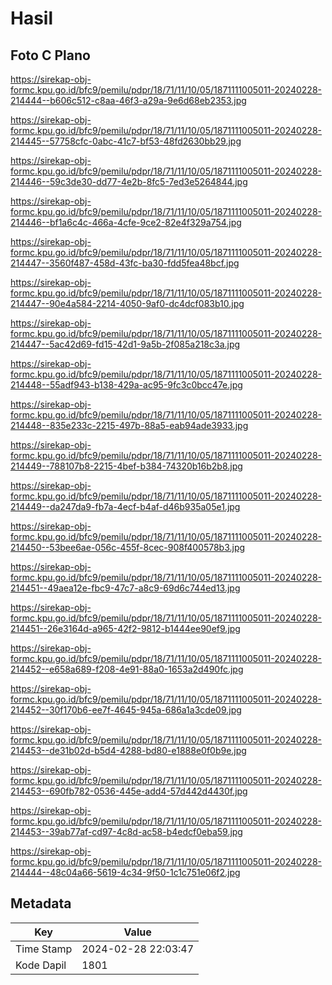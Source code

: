 # Hasil

## Foto C Plano

https://sirekap-obj-formc.kpu.go.id/bfc9/pemilu/pdpr/18/71/11/10/05/1871111005011-20240228-214444--b606c512-c8aa-46f3-a29a-9e6d68eb2353.jpg

https://sirekap-obj-formc.kpu.go.id/bfc9/pemilu/pdpr/18/71/11/10/05/1871111005011-20240228-214445--57758cfc-0abc-41c7-bf53-48fd2630bb29.jpg

https://sirekap-obj-formc.kpu.go.id/bfc9/pemilu/pdpr/18/71/11/10/05/1871111005011-20240228-214446--59c3de30-dd77-4e2b-8fc5-7ed3e5264844.jpg

https://sirekap-obj-formc.kpu.go.id/bfc9/pemilu/pdpr/18/71/11/10/05/1871111005011-20240228-214446--bf1a6c4c-466a-4cfe-9ce2-82e4f329a754.jpg

https://sirekap-obj-formc.kpu.go.id/bfc9/pemilu/pdpr/18/71/11/10/05/1871111005011-20240228-214447--3560f487-458d-43fc-ba30-fdd5fea48bcf.jpg

https://sirekap-obj-formc.kpu.go.id/bfc9/pemilu/pdpr/18/71/11/10/05/1871111005011-20240228-214447--90e4a584-2214-4050-9af0-dc4dcf083b10.jpg

https://sirekap-obj-formc.kpu.go.id/bfc9/pemilu/pdpr/18/71/11/10/05/1871111005011-20240228-214447--5ac42d69-fd15-42d1-9a5b-2f085a218c3a.jpg

https://sirekap-obj-formc.kpu.go.id/bfc9/pemilu/pdpr/18/71/11/10/05/1871111005011-20240228-214448--55adf943-b138-429a-ac95-9fc3c0bcc47e.jpg

https://sirekap-obj-formc.kpu.go.id/bfc9/pemilu/pdpr/18/71/11/10/05/1871111005011-20240228-214448--835e233c-2215-497b-88a5-eab94ade3933.jpg

https://sirekap-obj-formc.kpu.go.id/bfc9/pemilu/pdpr/18/71/11/10/05/1871111005011-20240228-214449--788107b8-2215-4bef-b384-74320b16b2b8.jpg

https://sirekap-obj-formc.kpu.go.id/bfc9/pemilu/pdpr/18/71/11/10/05/1871111005011-20240228-214449--da247da9-fb7a-4ecf-b4af-d46b935a05e1.jpg

https://sirekap-obj-formc.kpu.go.id/bfc9/pemilu/pdpr/18/71/11/10/05/1871111005011-20240228-214450--53bee6ae-056c-455f-8cec-908f400578b3.jpg

https://sirekap-obj-formc.kpu.go.id/bfc9/pemilu/pdpr/18/71/11/10/05/1871111005011-20240228-214451--49aea12e-fbc9-47c7-a8c9-69d6c744ed13.jpg

https://sirekap-obj-formc.kpu.go.id/bfc9/pemilu/pdpr/18/71/11/10/05/1871111005011-20240228-214451--26e3164d-a965-42f2-9812-b1444ee90ef9.jpg

https://sirekap-obj-formc.kpu.go.id/bfc9/pemilu/pdpr/18/71/11/10/05/1871111005011-20240228-214452--e658a689-f208-4e91-88a0-1653a2d490fc.jpg

https://sirekap-obj-formc.kpu.go.id/bfc9/pemilu/pdpr/18/71/11/10/05/1871111005011-20240228-214452--30f170b6-ee7f-4645-945a-686a1a3cde09.jpg

https://sirekap-obj-formc.kpu.go.id/bfc9/pemilu/pdpr/18/71/11/10/05/1871111005011-20240228-214453--de31b02d-b5d4-4288-bd80-e1888e0f0b9e.jpg

https://sirekap-obj-formc.kpu.go.id/bfc9/pemilu/pdpr/18/71/11/10/05/1871111005011-20240228-214453--690fb782-0536-445e-add4-57d442d4430f.jpg

https://sirekap-obj-formc.kpu.go.id/bfc9/pemilu/pdpr/18/71/11/10/05/1871111005011-20240228-214453--39ab77af-cd97-4c8d-ac58-b4edcf0eba59.jpg

https://sirekap-obj-formc.kpu.go.id/bfc9/pemilu/pdpr/18/71/11/10/05/1871111005011-20240228-214444--48c04a66-5619-4c34-9f50-1c1c751e06f2.jpg


## Metadata

| Key        | Value               |
| ---------- | ------------------- |
| Time Stamp | 2024-02-28 22:03:47 |
| Kode Dapil | 1801                |



